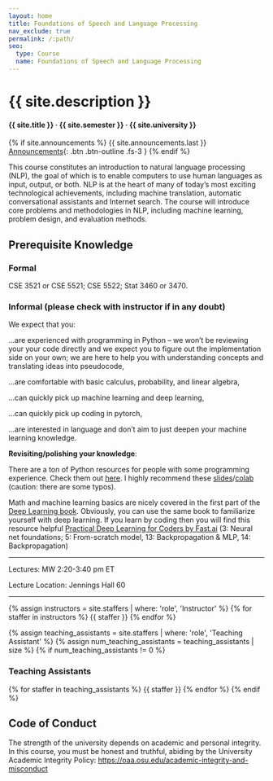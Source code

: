 ```yaml
---
layout: home
title: Foundations of Speech and Language Processing
nav_exclude: true
permalink: /:path/
seo:
  type: Course
  name: Foundations of Speech and Language Processing
---
```


<!-- # {{ site.tagline }} -->
<!-- {: .mb-2 } -->
# {{ site.description }}
#### {{ site.title }} &middot; {{ site.semester }} &middot; {{ site.university }}

{% if site.announcements %}
{{ site.announcements.last }}
[Announcements](announcements.md){: .btn .btn-outline .fs-3 }
{% endif %}

<!-- <img src="assets/images/crafting_software_header_noBG.png" > 

## Welcome to 17-950 Crafting Software-->

This course constitutes an introduction to natural language processing (NLP), the goal of which is to enable computers to use human languages as input, output, or both. 
NLP is at the heart of many of today’s most exciting technological achievements, including machine translation, automatic conversational assistants and Internet search. 
The course will introduce core problems and methodologies in NLP, including machine learning, problem design, and evaluation methods.

## Prerequisite Knowledge

### Formal

CSE 3521 or CSE 5521; CSE 5522; Stat 3460 or 3470.

### Informal (please check with instructor if in any doubt)

We expect that you:

…are experienced with programming in Python – we won’t be reviewing your your code directly and we expect you to figure out the implementation side on your own; we are here to help you with understanding concepts and translating ideas into pseudocode,

…are comfortable with basic calculus, probability, and linear algebra,

…can quickly pick up machine learning and deep learning,

…can quickly pick up coding in pytorch,

…are interested in language and don’t aim to just deepen your machine learning knowledge.

**Revisiting/polishing your knowledge**:

There are a ton of Python resources for people with some programming experience. Check them out [here](https://wiki.python.org/moin/BeginnersGuide/Programmers). I highly recommend these [slides](https://web.stanford.edu/class/cs224n/readings/cs224n-python-review-2023.pdf)/[colab](https://colab.research.google.com/drive/1hxWtr98jXqRDs_rZLZcEmX_hUcpDLq6e?usp=sharing) (caution: there are some typos).

Math and machine learning basics are nicely covered in the first part of the [Deep Learning book](https://www.deeplearningbook.org/). Obviously, you can use the same book to familiarize yourself with deep learning. If you learn by coding then you will find this resource helpful [Practical Deep Learning for Coders by Fast.ai](https://course.fast.ai/) (3: Neural net foundations; 5: From-scratch model, 13: Backpropagation & MLP, 14: Backpropagation)
<!-- * Graduate level introductory AI classes or equivalent. Knowledge of basic linear algebra, basic probability, basic statistics, and basic multivariate calculus will be
assumed. Talk to the instructor early in the semester if this seems likely to be a problem for you. There are good online self-learning materials that I am happy to
recommend.
* The course will require programming, mainly in Python, mainly using libraries and toolkits. Familiarity with the Linux or MacOS command line and its tools,
especially those for version control, will be very helpful.  -->

---

Lectures: MW 2:20-3:40 pm ET 

Lecture Location: Jennings Hall 60

---

{% assign instructors = site.staffers | where: 'role', 'Instructor' %}
{% for staffer in instructors %}
{{ staffer }}
{% endfor %}

{% assign teaching_assistants = site.staffers | where: 'role', 'Teaching Assistant' %}
{% assign num_teaching_assistants = teaching_assistants | size %}
{% if num_teaching_assistants != 0 %}
### Teaching Assistants

{% for staffer in teaching_assistants %}
{{ staffer }}
{% endfor %}
{% endif %}

## Code of Conduct

The strength of the university depends on academic and personal integrity. In this course, you must be honest and truthful, abiding by the University Academic Integrity Policy: https://oaa.osu.edu/academic-integrity-and-misconduct


